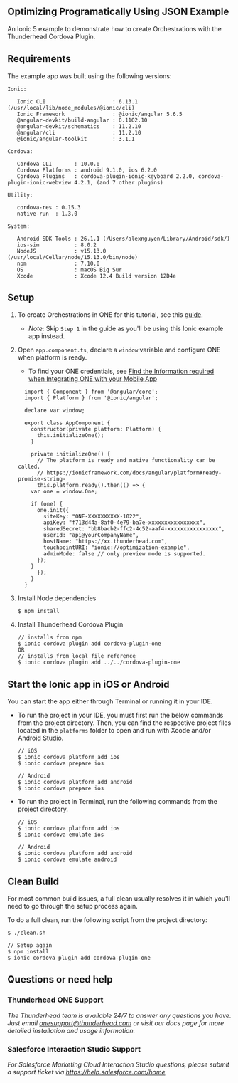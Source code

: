 ## Optimizing Programatically Using JSON Example

An Ionic 5 example to demonstrate how to create Orchestrations with the Thunderhead Cordova Plugin.

## Requirements

The example app was built using the following versions:

```
Ionic:

   Ionic CLI                     : 6.13.1 (/usr/local/lib/node_modules/@ionic/cli)
   Ionic Framework               : @ionic/angular 5.6.5
   @angular-devkit/build-angular : 0.1102.10
   @angular-devkit/schematics    : 11.2.10
   @angular/cli                  : 11.2.10
   @ionic/angular-toolkit        : 3.1.1

Cordova:

   Cordova CLI       : 10.0.0
   Cordova Platforms : android 9.1.0, ios 6.2.0
   Cordova Plugins   : cordova-plugin-ionic-keyboard 2.2.0, cordova-plugin-ionic-webview 4.2.1, (and 7 other plugins)

Utility:

   cordova-res : 0.15.3
   native-run  : 1.3.0

System:

   Android SDK Tools : 26.1.1 (/Users/alexnguyen/Library/Android/sdk/)
   ios-sim           : 8.0.2
   NodeJS            : v15.13.0 (/usr/local/Cellar/node/15.13.0/bin/node)
   npm               : 7.10.0
   OS                : macOS Big Sur
   Xcode             : Xcode 12.4 Build version 12D4e

```

## Setup

1. To create Orchestrations in ONE for this tutorial, see this [guide](https://na5.thunderhead.com/one/help/conversations/how-do-i/mobile/ios-orchestrations/one_integrate_mobile_ios_orch_intro/).

	* *Note:* Skip `Step 1` in the guide as you'll be using this Ionic example app instead.

2. Open `app.component.ts`, declare a `window` variable and configure ONE when platform is ready. 
	* To find your ONE credentials, see [Find the Information required when Integrating ONE with your Mobile App](https://na5.thunderhead.com/one/help/conversations/how-do-i/mobile/one_integrate_mobile_find_integration_info/)
	```angular
	  import { Component } from '@angular/core';
	  import { Platform } from '@ionic/angular';

	  declare var window;

	  export class AppComponent {
	    constructor(private platform: Platform) {
	      this.initializeOne();
	    }

	    private initializeOne() {
	      // The platform is ready and native functionality can be called.
	      // https://ionicframework.com/docs/angular/platform#ready-promise-string-
	      this.platform.ready().then(() => {
		var one = window.One;

		if (one) {
		  one.init({
		    siteKey: "ONE-XXXXXXXXXX-1022",
		    apiKey: "f713d44a-8af0-4e79-ba7e-xxxxxxxxxxxxxxxx",
		    sharedSecret: "bb8bacb2-ffc2-4c52-aaf4-xxxxxxxxxxxxxxxx",
		    userId: "api@yourCompanyName",
		    hostName: "https://xx.thunderhead.com",
		    touchpointURI: "ionic://optimization-example",
		    adminMode: false // only preview mode is supported.  
		  });
		}
	      });
	    }
	  }
	```

3. Install Node dependencies

	```
	$ npm install
	```

4. Install Thunderhead Cordova Plugin
	```
	// installs from npm
	$ ionic cordova plugin add cordova-plugin-one       
	OR 
	// installs from local file reference
	$ ionic cordova plugin add ../../cordova-plugin-one 
	```

## Start the Ionic app in iOS or Android
You can start the app either through Terminal or running it in your IDE.  

* To run the project in your IDE, you must first run the below commands from the project directory.  Then, you can find the respective project files located in the `platforms` folder to open and run with Xcode and/or Android Studio. 

	```
	// iOS
	$ ionic cordova platform add ios
	$ ionic cordova prepare ios
	```

	```
	// Android
	$ ionic cordova platform add android
	$ ionic cordova prepare ios
	```

* To run the project in Terminal, run the following commands from the project directory.

	```
	// iOS
	$ ionic cordova platform add ios
	$ ionic cordova emulate ios
	```

	```
	// Android
	$ ionic cordova platform add android
	$ ionic cordova emulate android
	```

## Clean Build 
For most common build issues, a full clean usually resolves it in which you'll need to go through the setup process again.

To do a full clean, run the following script from the project directory:

```
$ ./clean.sh

// Setup again
$ npm install
$ ionic cordova plugin add cordova-plugin-one  
```

## Questions or need help

### Thunderhead ONE Support
_The Thunderhead team is available 24/7 to answer any questions you have. Just email onesupport@thunderhead.com or visit our docs page for more detailed installation and usage information._

### Salesforce Interaction Studio Support
_For Salesforce Marketing Cloud Interaction Studio questions, please submit a support ticket via https://help.salesforce.com/home_
